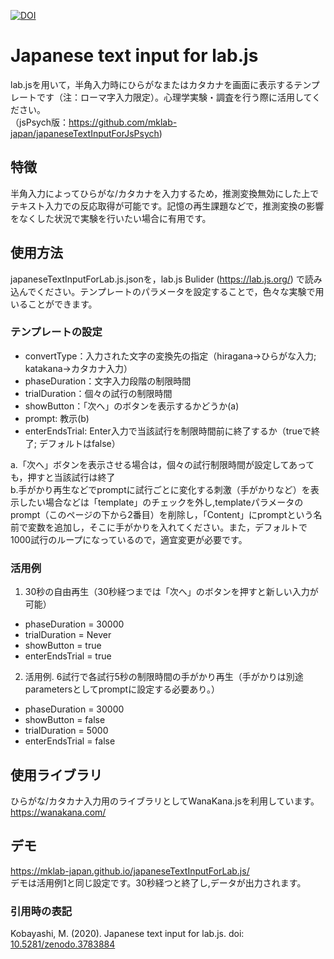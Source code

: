 [![DOI](https://zenodo.org/badge/261060164.svg)](https://zenodo.org/badge/latestdoi/261060164)
# Japanese text input for lab.js
lab.jsを用いて，半角入力時にひらがなまたはカタカナを画面に表示するテンプレートです（注：ローマ字入力限定）。心理学実験・調査を行う際に活用してください。    
（jsPsych版：https://github.com/mklab-japan/japaneseTextInputForJsPsych)

## 特徴
半角入力によってひらがな/カタカナを入力するため，推測変換無効にした上でテキスト入力での反応取得が可能です。記憶の再生課題などで，推測変換の影響をなくした状況で実験を行いたい場合に有用です。

## 使用方法
japaneseTextInputForLab.js.jsonを，lab.js Bulider (https://lab.js.org/) で読み込んでください。テンプレートのパラメータを設定することで，色々な実験で用いることができます。

### テンプレートの設定
 * convertType：入力された文字の変換先の指定（hiragana→ひらがな入力; katakana→カタカナ入力）
 * phaseDuration：文字入力段階の制限時間
 * trialDuration：個々の試行の制限時間
 * showButton：「次へ」のボタンを表示するかどうか(a)
 * prompt: 教示(b)
 * enterEndsTrial: Enter入力で当該試行を制限時間前に終了するか（trueで終了; デフォルトはfalse）


a.「次へ」ボタンを表示させる場合は，個々の試行制限時間が設定してあっても，押すと当該試行は終了    
b.手がかり再生などでpromptに試行ごとに変化する刺激（手がかりなど）を表示したい場合などは「template」のチェックを外し,templateパラメータのprompt（このページの下から2番目）を削除し，「Content」にpromptという名前で変数を追加し，そこに手がかりを入れてください。また，デフォルトで1000試行のループになっているので，適宜変更が必要です。

### 活用例
1. 30秒の自由再生（30秒経つまでは「次へ」のボタンを押すと新しい入力が可能）
 * phaseDuration = 30000
 * trialDuration = Never
 * showButton = true
 * enterEndsTrial = true

2. 活用例. 6試行で各試行5秒の制限時間の手がかり再生（手がかりは別途parametersとしてpromptに設定する必要あり。）
 * phaseDuration = 30000
 * showButton = false
 * trialDuration = 5000
 * enterEndsTrial = false

## 使用ライブラリ
ひらがな/カタカナ入力用のライブラリとしてWanaKana.jsを利用しています。    
https://wanakana.com/

## デモ
https://mklab-japan.github.io/japaneseTextInputForLab.js/    
デモは活用例1と同じ設定です。30秒経つと終了し,データが出力されます。

### 引用時の表記
Kobayashi, M. (2020). Japanese text input for lab.js. doi: [10.5281/zenodo.3783884](https://doi.org/10.5281/zenodo.3783884)
